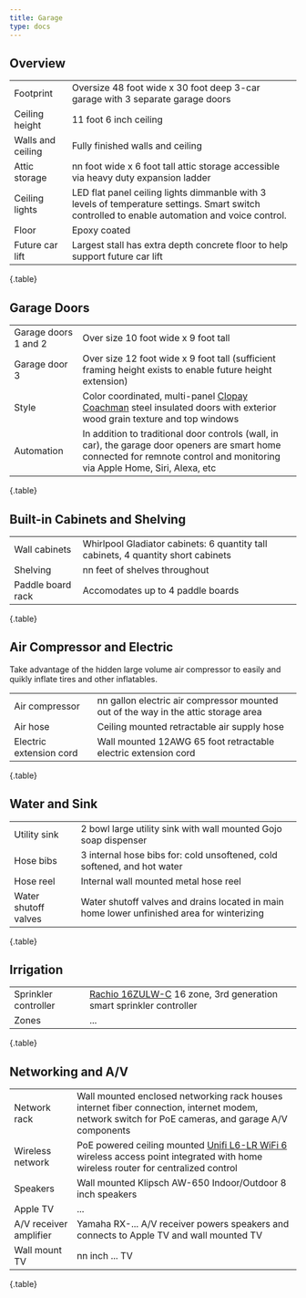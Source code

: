 ```yaml
---
title: Garage
type: docs
---
```


## Overview

| | |
|-|-|
|Footprint|Oversize 48 foot wide x 30 foot deep 3-car garage with 3 separate garage doors|
|Ceiling height|11 foot 6 inch ceiling|
|Walls and ceiling|Fully finished walls and ceiling|
|Attic storage|nn foot wide x 6 foot tall attic storage accessible via heavy duty expansion ladder|
|Ceiling lights|LED flat panel ceiling lights dimmanble with 3 levels of temperature settings. Smart switch controlled to enable automation and voice control.|
|Floor|Epoxy coated|
|Future car lift|Largest stall has extra depth concrete floor to help support future car lift|
{.table}

## Garage Doors

| | |
|-|-|
|Garage doors 1 and 2|Over size 10 foot wide x 9 foot tall|
|Garage door 3|Over size 12 foot wide x 9 foot tall (sufficient framing height exists to enable future height extension)|
|Style|Color coordinated, multi-panel [Clopay Coachman](https://www.clopaydoor.com/coachman) steel insulated doors with exterior wood grain texture and top windows| 
|Automation|In addition to traditional door controls (wall, in car), the garage door openers are smart home connected for remnote control and monitoring via Apple Home, Siri, Alexa, etc|
{.table}

## Built-in Cabinets and Shelving

| | |
|-|-|
|Wall cabinets|Whirlpool Gladiator cabinets: 6 quantity tall cabinets, 4 quantity short cabinets|
|Shelving|nn feet of shelves throughout|
|Paddle board rack|Accomodates up to 4 paddle boards|
{.table}

## Air Compressor and Electric

Take advantage of the hidden large volume air compressor to easily and quikly inflate tires and other inflatables.

| | |
|-|-|
|Air compressor|nn gallon electric air compressor mounted out of the way in the attic storage area|
|Air hose|Ceiling mounted retractable air supply hose|
|Electric extension cord|Wall mounted 12AWG 65 foot retractable electric extension cord|
{.table}

## Water and Sink

| | |
|-|-|
|Utility sink|2 bowl large utility sink with wall mounted Gojo soap dispenser|
|Hose bibs|3 internal hose bibs for: cold unsoftened, cold softened, and hot water|
|Hose reel|Internal wall mounted metal hose reel|
|Water shutoff valves|Water shutoff valves and drains located in main home lower unfinished area for winterizing|
{.table}

## Irrigation

| | |
|-|-|
|Sprinkler controller|[Rachio 16ZULW-C](https://rachio.com/products/rachio-3/) 16 zone, 3rd generation smart sprinkler controller|
|Zones|...|
{.table}

## Networking and A/V

| | |
|-|-|
|Network rack|Wall mounted enclosed networking rack houses internet fiber connection, internet modem, network switch for PoE cameras, and garage A/V components|
|Wireless network|PoE powered ceiling mounted [Unifi L6-LR WiFi 6](https://store.ui.com/us/en/pro/category/all-wifi/products/u6-lr) wireless access point integrated with home wireless router for centralized control|
|Speakers|Wall mounted Klipsch AW-650 Indoor/Outdoor 8 inch speakers|
|Apple TV|...|
|A/V receiver amplifier|Yamaha RX-... A/V receiver powers speakers and connects to Apple TV and wall mounted TV|
|Wall mount TV|nn inch ... TV|
{.table}
